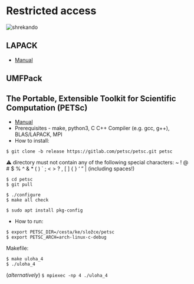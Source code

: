 # Restricted access
![shrekando](https://user-images.githubusercontent.com/91134821/211408165-bce9278c-1119-445e-bca8-001336040a86.png)

## LAPACK
- [Manual](https://netlib.org/lapack/lug/node11.html)

## UMFPack

## The Portable, Extensible Toolkit for Scientific Computation (PETSc)
- [Manual](https://www.mcs.anl.gov/petsc/petsc-3.6/docs/manual.pdf)
- Prerequisites - make, python3, C C++ Compiler (e.g. gcc, g++), BLAS/LAPACK, MPI
- How to install:

```
$ git clone -b release https://gitlab.com/petsc/petsc.git petsc
```
:warning: directory must not contain any of the following special characters: ~ ! @ # $ % ^ & * ( ) ` ; < > ? , [ ] { } ‘ ” | (including spaces!)
```
$ cd petsc
$ git pull

$ ./configure
$ make all check

$ sudo apt install pkg-config
```

- How to run:
```
$ export PETSC_DIR=/cesta/ke/složce/petsc 
$ export PETSC_ARCH=arch-linux-c-debug
```
Makefile:
```
$ make uloha_4
$ ./uloha_4
```
(_alternatively_) ``` $ mpiexec -np 4 ./uloha_4 ```

